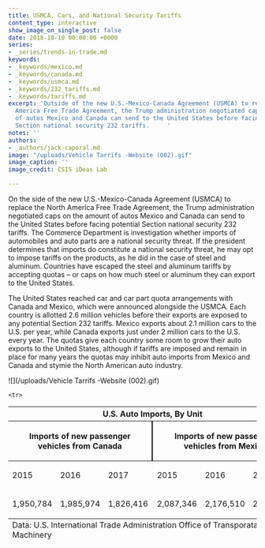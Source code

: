 ```yaml
---
title: USMCA, Cars, and National Security Tariffs
content_type: interactive
show_image_on_single_post: false
date: 2018-10-10 00:00:00 +0000
series:
- _series/trends-in-trade.md
keywords:
- _keywords/mexico.md
- _keywords/canada.md
- _keywords/usmca.md
- _keywords/232_tariffs.md
- _keywords/tariffs.md
excerpt: 'Outside of the new U.S.-Mexico-Canada Agreement (USMCA) to replace the North
  America Free Trade Agreement, the Trump administration negotiated caps on the amount
  of autos Mexico and Canada can send to the United States before facing potential
  Section national security 232 tariffs.     '
notes: ''
authors:
- _authors/jack-caporal.md
image: "/uploads/Vehicle Tarrifs -Website (002).gif"
image_caption: ''
image_credit: CSIS iDeas Lab

---
```

On the side of the new U.S.-Mexico-Canada Agreement (USMCA) to replace the North America Free Trade Agreement, the Trump administration negotiated caps on the amount of autos Mexico and Canada can send to the United States before facing potential Section national security 232 tariffs. The Commerce Department is investigation whether imports of automobiles and auto parts are a national security threat. If the president determines that imports do constitute a national security threat, he may opt to impose tariffs on the products, as he did in the case of steel and aluminum. Countries have escaped the steel and aluminum tariffs by accepting quotas – or caps on how much steel or aluminum they can export to the United States.

The United States reached car and car part quota arrangements with Canada and Mexico, which were announced alongside the USMCA. Each country is allotted 2.6 million vehicles before their exports are exposed to any potential Section 232 tariffs. Mexico exports about 2.1 million cars to the U.S. per year, while Canada exports just under 2 million cars to the U.S. every year. The quotas give each country some room to grow their auto exports to the United States, although if tariffs are imposed and remain in place for many years the quotas may inhibit auto imports from Mexico and Canada and stymie the North American auto industry.

![](/uploads/Vehicle Tarrifs -Website (002).gif)
<table>

<thead> <tr> <th colspan="6" class="table-title"> U.S. Auto Imports, By Unit </th> </tr>

    <tr>

<th colspan="3" style="

">

<p>Imports of new passenger vehicles from Canada</p>

</th>

<th colspan="3" style="border-left: 2px solid #000;padding-left: 10px;">

<p>Imports of new passenger vehicles from Mexico</p>

</th>

</tr>

</thead><tbody>

<tr>

<td>

<p>2015</p>

</td>

<td>

<p>2016</p>

</td>

<td>

<p>2017</p>

</td>

<td style="

    border-left: 2px solid #000;

    padding-left: 10px;

">

<p>2015</p>

</td>

<td>

<p>2016</p>

</td>

<td>

<p>2017</p>

</td>

</tr>

<tr>

<td>

<p>1,950,784</p>

</td>

<td>

<p>1,985,974</p>

</td>

<td>

<p>1,826,416</p>

</td>

<td style="

    border-left: 2px solid #000;

    padding-left: 10px;

">

<p>2,087,346</p>

</td>

<td>

<p>2,176,510</p>

</td>

<td>

<p>2,176,510</p>

</td>

</tr>

</tbody><tfoot> <tr> <td colspan="6"> Data: U.S. International Trade Administration Office of Transporatation and Machinery </td> </tr> </tfoot>

</table>